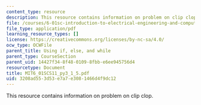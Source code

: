 ```yaml
---
content_type: resource
description: This resource contains information on problem on clip clop.
file: /courses/6-01sc-introduction-to-electrical-engineering-and-computer-science-i-spring-2011/3208ad553d53e7a7e3081466d4f9dc12_MIT6_01SCS11_py3_1_5.pdf
file_type: application/pdf
learning_resource_types: []
license: https://creativecommons.org/licenses/by-nc-sa/4.0/
ocw_type: OCWFile
parent_title: Using if, else, and while
parent_type: CourseSection
parent_uid: 14427f34-8f48-0109-8fbb-e6ee945756d4
resourcetype: Document
title: MIT6_01SCS11_py3_1_5.pdf
uid: 3208ad55-3d53-e7a7-e308-1466d4f9dc12
---
```

This resource contains information on problem on clip clop.